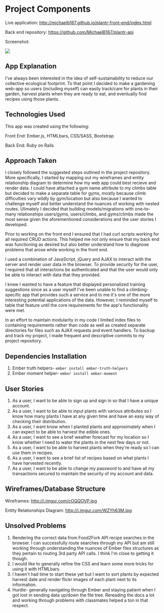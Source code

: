 # Project Components

Live application: <http://michaelb167.github.io/plantr-front-end/index.html>

Back end repository: <https://github.com/MichaelB167/plantr-api>

Screenshot:

<img src="http://i.imgur.com/M3WriEW.jpg">

## App Explanation

I've always been interested in the idea of self-sustainability to reduce our collective ecological footprint.  To that point I decided to make a gardening web-app so users (including myself) can easily track/care for plants in their garden, harvest plants when they are ready to eat, and eventually find recipes using those plants.    

## Technologies Used

This app was created using the following:

Front End: Ember.js, HTMLbars, CSS/SASS, Bootstrap

Back End: Ruby on Rails

## Approach Taken

I closely followed the suggested steps outlined in the project repository.  More
specifically, I started by mapping out my wireframes and entity relationship
diagram to determine how my web app could best recieve and render data.  I could
have attached a gym name attribute to my climbs table but decided to make a
separate table for gyms, mostly because climb difficulties vary wildly by
gym/location but also because I wanted to challenge myself and better
understand the nuances of working with nested routes.  Ulimately I decided that
building models/migrations with one-to-many relationships users/gyms,
users/climbs, and gyms/climbs made the most sense given the aforementioned
considerations and the user stories I developed.

Prior to working on the front end I ensured that I had curl scripts working for
all required CRUD actions.  This helped me not only ensure that my back end was
functioning as desired but also better understand how to diagnose problems that
arose while working in the front end.

I used a combination of JavaScript, jQuery and AJAX to interact with the server
and render user data in the browser.  To provide security for the user, I
required that all interactions be authenticated and that the user would only be
able to interact with data that they provided.

I knew I wanted to have a feature that displayed personalized training
suggestions since as a user myself I've been unable to find a climbing-specific
app that provides such a service and to me it's one of the more interesting
potential applications of the data.  However, I reminded myself to table that
feature until the core requirements for the app's functionality were met.

In an effort to maintain modularity in my code I limited index files to
containing requirements rather than code as well as created separate directories
for files such as AJAX requests and event handlers.  To backup and track my
project, I made frequent and descriptive commits to my project repository.

## Dependencies Installation

1.  Ember truth helpers- `ember install ember-truth-helpers`
1.  Ember moment helper- `ember install ember-moment`

## User Stories

1.  As a user, I want to be able to sign up and sign in so that I have a unique
account.
1.  As a user, I want to be able to input plants with various attributes so I know how many plants I have at any given time and have an easy way of checking their distribution.
1.  As a user, I want know when I planted plants and approximately when I can expect to be able to harvest the edible ones.
1.  As a user, I want to see a brief weather forecast for my location so I know whether I need to water the plants in the next few days or not.
1.  As a user, I want to be able to harvest plants when they're ready so I can use them in recipes.
1.  As a user, I want to see a brief list of recipes based on what plants I have harvested recently.
1.  As a user, I want to be able to change my password to and have all my transactions secured to maintain the security of my account and data.

## Wireframes/Database Structure

Wireframes: <http://i.imgur.com/cOQQOVP.jpg>

Entity Relationships Diagram: <http://i.imgur.com/WZYh63M.jpg>

## Unsolved Problems

1.  Rendering the correct data from Food2Fork API recipe searches in the browser.  I can successfully route searches through my API but am still working through understanding the nuances of Ember files structures as they pertain to routing 3rd party API calls.  I think I'm close to getting it though.
1.  I would like to generally refine the CSS and learn some more tricks for using it with HTMLbars.
1.  I haven't had time to start these yet but I want to sort plants by expected harvest date and render flickr images of each plant next to its information.
1.  Hurdle- generally navigating through Ember and staying patient when I got lost in sending data up/down the file tree.  Rereading the docs a lot and working through problems with classmates helped a ton in that respect.
